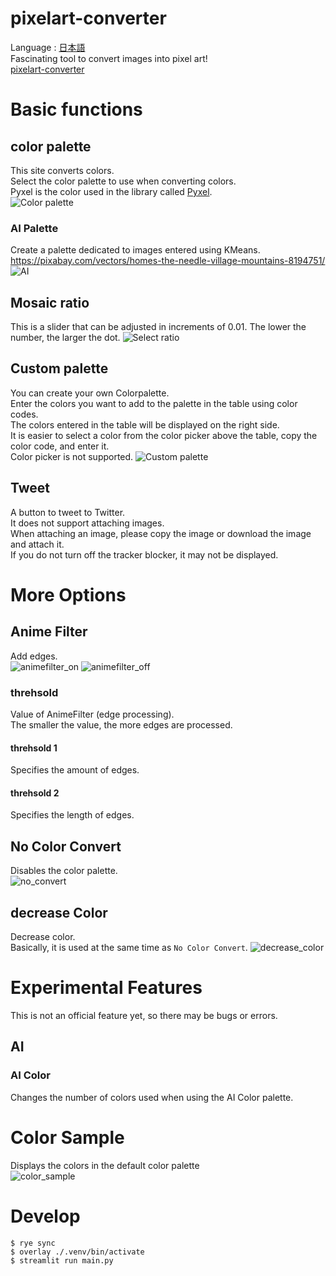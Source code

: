 # pixelart-converter
Language : [日本語](README-ja.md)  
Fascinating tool to convert images into pixel art!  
[pixelart-converter](https://pixelart.streamlit.app)

# Basic functions
## color palette
This site converts colors.  
Select the color palette to use when converting colors.  
Pyxel is the color used in the library called [Pyxel](https://github.com/kitao/pyxel).  
![Color palette](./image/palette.png)
### AI Palette
Create a palette dedicated to images entered using KMeans.  
https://pixabay.com/vectors/homes-the-needle-village-mountains-8194751/
![AI](./image/ai.jpg)

## Mosaic ratio
This is a slider that can be adjusted in increments of 0.01. The lower the number, the larger the dot.
![Select ratio](./image/ratio.png)

## Custom palette
You can create your own Colorpalette.  
Enter the colors you want to add to the palette in the table using color codes.  
The colors entered in the table will be displayed on the right side.  
It is easier to select a color from the color picker above the table, copy the color code, and enter it.  
Color picker is not supported.
![Custom palette](./image/custom.png)

## Tweet
A button to tweet to Twitter.  
It does not support attaching images.  
When attaching an image, please copy the image or download the image and attach it.  
If you do not turn off the tracker blocker, it may not be displayed.  

# More Options
## Anime Filter
Add edges.  
![animefilter_on](./image/ai.jpg)
![animefilter_off](./image/noanime.jpg)
### threhsold
Value of AnimeFilter (edge processing).  
The smaller the value, the more edges are processed.  
#### threhsold 1
Specifies the amount of edges.
#### threhsold 2
Specifies the length of edges.

## No Color Convert
Disables the color palette.  
![no_convert](./image/no_convert.jpg)


## decrease Color
Decrease color.  
Basically, it is used at the same time as ``No Color Convert``.
![decrease_color](./image/decrease.jpg)

# Experimental Features
This is not an official feature yet, so there may be bugs or errors.  
## AI
### AI Color
Changes the number of colors used when using the AI Color palette.

# Color Sample
Displays the colors in the default color palette  
![color_sample](./image/sample.png)

# Develop
```
$ rye sync
$ overlay ./.venv/bin/activate
$ streamlit run main.py
```
